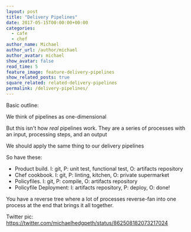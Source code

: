 ```yaml
---
layout: post
title: "Delivery Pipelines"
date: 2017-05-15T00:00:00+00:00
categories:
  - cafe
  - chef
author_name: Michael
author_url: /author/michael
author_avatar: michael
show_avatar: false
read_time: 5
feature_image: feature-delivery-pipelines
show_related_posts: true
square_related: related-delivery-pipelines
permalink: /delivery-pipelines/
---
```

Basic outline:

We think of pipelines as one-dimensional

But this isn't how *real* pipelines work. They are a series of processes with an input, processing steps, and an output

We should apply the same thing to our delivery pipelines

So have these:

- Product build. I: git, P: unit test, functional test, O: artifacts repository
- Chef cookbook. I: git, P: linting, kitchen, O: private supermarket
- Policyfiles. I: git, P: compile, O: artifacts repository
- Policyfile Deployment: I: artifacts repository, P: deploy, O: done!

You have a reverse tree where a lot of processes reverse-fan into one process at the end that brings it all together.

Twitter pic: https://twitter.com/michaelhedgpeth/status/862508182073217024
